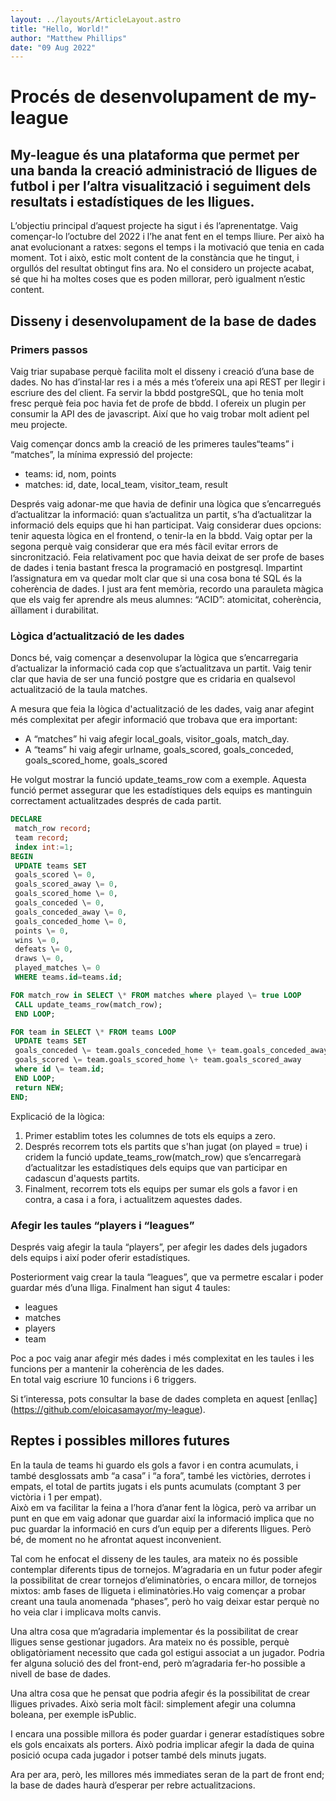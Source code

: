 ```yaml
---
layout: ../layouts/ArticleLayout.astro
title: "Hello, World!"
author: "Matthew Phillips"
date: "09 Aug 2022"
---
```


# Procés de desenvolupament de my-league

## My-league és una plataforma que permet per una banda la creació administració de lligues de futbol i per l’altra visualització i seguiment dels resultats i estadístiques de les lligues.

L’objectiu principal d’aquest projecte ha sigut i és l’aprenentatge. Vaig començar-lo l’octubre del 2022 i l’he anat fent en el temps lliure. Per això ha anat evolucionant a ratxes: segons el temps i la motivació que tenia en cada moment. Tot i això, estic molt content de la constància que he tingut, i orgullós del resultat obtingut fins ara. No el considero un projecte acabat, sé que hi ha moltes coses que es poden millorar, però igualment n’estic content.

## Disseny i desenvolupament de la base de dades

### Primers passos

Vaig triar supabase perquè facilita molt el disseny i creació d’una base de dades. No has d’instal·lar res i a més a més t’ofereix una api REST per llegir i escriure des del client. Fa servir la bbdd postgreSQL, que ho tenia molt fresc perquè feia poc havia fet de profe de bbdd. I ofereix un plugin per consumir la API des de javascript. Així que ho vaig trobar molt adient pel meu projecte.

Vaig començar doncs amb la creació de les primeres taules“teams” i “matches”, la mínima expressió del projecte:

- teams: id, nom, points
- matches: id, date, local_team, visitor_team, result

Després vaig adonar-me que havia de definir una lògica que s’encarregués d’actualitzar la informació: quan s’actualitza un partit, s’ha d’actualitzar la informació dels equips que hi han participat. Vaig considerar dues opcions: tenir aquesta lògica en el frontend, o tenir-la en la bbdd. Vaig optar per la segona perquè vaig considerar que era més fàcil evitar errors de sincronització. Feia relativament poc que havia deixat de ser profe de bases de dades i tenia bastant fresca la programació en postgresql. Impartint l’assignatura em va quedar molt clar que si una cosa bona té SQL és la coherència de dades. I just ara fent memòria, recordo una parauleta màgica que els vaig fer aprendre als meus alumnes: “ACID”: atomicitat, coherència, aïllament i durabilitat.

### Lògica d’actualització de les dades

Doncs bé, vaig començar a desenvolupar la lògica que s’encarregaria d’actualizar la informació cada cop que s’actualitzava un partit. Vaig tenir clar que havia de ser una funció postgre que es cridaria en qualsevol actualització de la taula matches.

A mesura que feia la lògica d'actualització de les dades, vaig anar afegint més complexitat per afegir informació que trobava que era important:

- A “matches” hi vaig afegir local_goals, visitor_goals, match_day.
- A “teams” hi vaig afegir urlname, goals_scored, goals_conceded, goals_scored_home, goals_scored

He volgut mostrar la funció update_teams_row com a exemple. Aquesta funció permet assegurar que les estadístiques dels equips es mantinguin correctament actualitzades després de cada partit.

```sql
DECLARE
 match_row record;
 team record;
 index int:=1;
BEGIN
 UPDATE teams SET
 goals_scored \= 0,
 goals_scored_away \= 0,
 goals_scored_home \= 0,
 goals_conceded \= 0,
 goals_conceded_away \= 0,
 goals_conceded_home \= 0,
 points \= 0,
 wins \= 0,
 defeats \= 0,
 draws \= 0,
 played_matches \= 0
 WHERE teams.id=teams.id;

FOR match_row in SELECT \* FROM matches where played \= true LOOP
 CALL update_teams_row(match_row);
 END LOOP;

FOR team in SELECT \* FROM teams LOOP
 UPDATE teams SET
 goals_conceded \= team.goals_conceded_home \+ team.goals_conceded_away,
 goals_scored \= team.goals_scored_home \+ team.goals_scored_away
 where id \= team.id;
 END LOOP;
 return NEW;
END;
```

Explicació de la lògica:

1. Primer establim totes les columnes de tots els equips a zero.
2. Després recorrem tots els partits que s'han jugat (on played \= true) i cridem la funció update_teams_row(match_row) que s’encarregarà d’actualitzar les estadístiques dels equips que van participar en cadascun d'aquests partits.
3. Finalment, recorrem tots els equips per sumar els gols a favor i en contra, a casa i a fora, i actualitzem aquestes dades.

### Afegir les taules “players i “leagues”

Després vaig afegir la taula “players”, per afegir les dades dels jugadors dels equips i així poder oferir estadístiques.

Posteriorment vaig crear la taula “leagues”, que va permetre escalar i poder guardar més d’una lliga. Finalment han sigut 4 taules:

- leagues
- matches
- players
- team

Poc a poc vaig anar afegir més dades i més complexitat en les taules i les funcions per a mantenir la coherència de les dades.  
En total vaig escriure 10 funcions i 6 triggers.

Si t’interessa, pots consultar la base de dades completa en aquest \[enllaç\](https://github.com/eloicasamayor/my-league).

## Reptes i possibles millores futures

En la taula de teams hi guardo els gols a favor i en contra acumulats, i també desglossats amb “a casa” i “a fora”, també les victòries, derrotes i empats, el total de partits jugats i els punts acumulats (comptant 3 per victòria i 1 per empat).  
Això em va facilitar la feina a l’hora d’anar fent la lògica, però va arribar un punt en que em vaig adonar que guardar així la informació implica que no puc guardar la informació en curs d’un equip per a diferents lligues. Però bé, de moment no he afrontat aquest inconvenient.

Tal com he enfocat el disseny de les taules, ara mateix no és possible contemplar diferents tipus de tornejos. M’agradaria en un futur poder afegir la possibilitat de crear tornejos d’eliminatòries, o encara millor, de tornejos mixtos: amb fases de lligueta i eliminatòries.Ho vaig començar a probar creant una taula anomenada “phases”, però ho vaig deixar estar perquè no ho veia clar i implicava molts canvis.

Una altra cosa que m’agradaria implementar és la possibilitat de crear lligues sense gestionar jugadors. Ara mateix no és possible, perquè obligatòriament necessito que cada gol estigui associat a un jugador. Podria fer alguna solució des del front-end, però m’agradaria fer-ho possible a nivell de base de dades.

Una altra cosa que he pensat que podria afegir és la possibilitat de crear lligues privades. Això seria molt fàcil: simplement afegir una columna boleana, per exemple isPublic.

I encara una possible millora és poder guardar i generar estadístiques sobre els gols encaixats als porters. Això podria implicar afegir la dada de quina posició ocupa cada jugador i potser també dels minuts jugats.

Ara per ara, però, les millores més immediates seran de la part de front end; la base de dades haurà d’esperar per rebre actualitzacions.
